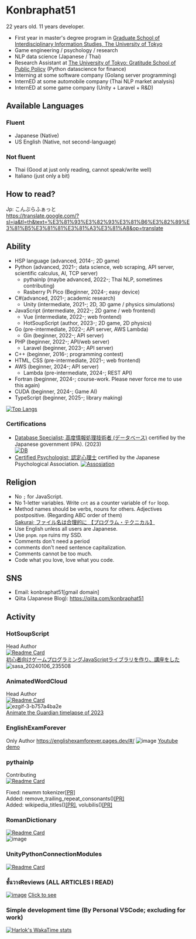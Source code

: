 # Konbraphat51
22 years old.  11 years developer. 
* First year in master's degree program in [Graduate School of Interdisciplinary Information Studies, The University of Tokyo](https://www.iii.u-tokyo.ac.jp/)
* Game engineering / psychology / research
* NLP data science (Japanese / Thai)
* Research Assistant at [The University of Tokyo: Gratitude School of Public Policy](https://www.pp.u-tokyo.ac.jp/) (Python datascience for finance)
* Interning at some software company (Golang server programming)
* InternED at some automobile company (Thai NLP market analysis)
* InternED at some game company (Unity + Laravel + R&D)

## Available Languages
### Fluent
* Japanese (Native)
* US English (Native, not second-language)

### Not fluent
* Thai (Good at just only reading, cannot speak/write well)
* Italiano (just only a bit)

## How to read?
Jp: こんぶらふぁっと  
https://translate.google.com/?sl=ja&tl=th&text=%E3%81%93%E3%82%93%E3%81%B6%E3%82%89%E3%81%B5%E3%81%81%E3%81%A3%E3%81%A8&op=translate  

## Ability
* HSP language (advanced, 2014-; 2D game)
* Python (advanced, 2021-; data science, web scraping, API server, scientific calculus, AI, TCP server)
  * pythainlp (maybe advanced, 2022-; Thai NLP, sometimes contributing)
  * Rasberry Pi Pico (Beginner, 2024-; easy device)
* C#(advanced, 2021-; academic research)
  * Unity (intermediate, 2021-; 2D, 3D game / physics simulations)
* JavaScript (intermediate, 2022-; 2D game / web frontend)
  * Vue (intermediate, 2022-; web frontend)
  * HotSoupScript (author, 2023-; 2D game, 2D physics)
* Go (pre-intermediate, 2022-; API server, AWS Lambda)
  * Gin (beginner, 2022-; API server)
* PHP (beginner, 2022-; API/web server)
  * Laravel (beginner, 2023-; API server)
* C++ (beginner, 2016-; programming contest)
* HTML, CSS (pre-intermediate, 2021-; web frontend)
* AWS (beginner, 2024-; API server)
  * Lambda (pre-intermediate, 2024-; REST API)
* Fortran (beginner, 2024-; course-work. Please never force me to use this again)
* CUDA (beginner, 2024-; Game AI)
* TypeScript (beginner, 2025-; library making)

[![Top Langs](https://github-readme-stats.vercel.app/api/top-langs/?username=Konbraphat51&count_private=true&show_icons=true&langs_count=10&hide=html,shaderlab,hlsl,mathematica&size_weight=0.2&count_weight=0.8&theme=onedark
)](https://github.com/anuraghazra/github-readme-stats)

### Certifications
* [Database Specialist; 高度情報処理技術者 (データベース)](https://www.ipa.go.jp/en/it-examinations/nph2g600000007uh-att/000009643.pdf) certified by the Japanese government (IPA). (2023)  
[![DB](https://unofficial-ipa-exam-badges.vercel.app/en/card/db/2023/Autumn)](https://github.com/kedama-t/Unofficial-IPA-Exam-Badges)
* [Certified Psychologist; 認定心理士](https://psych.or.jp/english/certification) certified by the Japanese Psychological Association.
[![Assosiation](https://psych.or.jp/wp-content/themes/psych_wp/images/footerLogo.png)](https://psych.or.jp/qualification/)

## Religion
* No `;` for JavaScript.
* No 1-letter variables. Write `cnt` as a counter variable of `for` loop.
* Method names should be verbs, nouns for others. Adjectives postpositive. (Regarding ABC order of them)  
  [Sakurai; ファイル名は合理的に 【プログラム・テクニカル】](https://www.youtube.com/watch?v=V40sMUAE5ek)
* Use English unless all users are Japanese.
* Use `pnpm`. `npm` ruins my SSD.
* Comments don't need a period
* comments don't need sentence capitalization.
* Comments cannot be too much.
* Code what you love, love what you code.

## SNS
- Email: konbraphat51[gmail domain]
- Qiita (Japanese Blog): https://qiita.com/konbraphat51

## Activity

### HotSoupScript
Head Author  
[![Readme Card](https://github-readme-stats.vercel.app/api/pin/?username=konbraphat51&repo=HotSoupScript)](https://github.com/konbraphat51/HotSoupScript)  
[初心者向けゲームプログラミングJavaScriptライブラリを作り、講座をした](https://qiita.com/konbraphat51/items/b138683db352afd77714)  　
![sasa_20240106_235508](https://github.com/konbraphat51/konbraphat51/assets/101827492/e45e3604-d0a5-4578-b22e-649fcc169ba9)

### AnimatedWordCloud
Head Author  
[![Readme Card](https://github-readme-stats.vercel.app/api/pin/?username=konbraphat51&repo=AnimatedWordCloud)](https://github.com/konbraphat51/AnimatedWordCloud)  
![ezgif-3-b757a4ba2e](https://github.com/konbraphat51/konbraphat51/assets/101827492/0ccefd62-3601-4e4b-80f4-d6bf7d114f95)  
[Animate the Guardian timelapse of 2023](https://medium.com/@konbraphat/animate-the-timelapse-of-2023-51dcfb2f862b)

### EnglishExamForever
Only Author
https://englishexamforever.pages.dev/#/
![image](https://github.com/konbraphat51/konbraphat51/assets/101827492/08f04a46-aa1f-4832-9e58-4c99743ed956)
[Youtube demo](https://englishexamforever.pages.dev/#/)


### pythainlp
Contributing  
[![Readme Card](https://github-readme-stats.vercel.app/api/pin/?username=PyThaiNLP&repo=pythainlp)](https://github.com/anuraghazra/github-readme-stats)

Fixed: newmm tokenizer[[PR]](https://github.com/PyThaiNLP/pythainlp/pull/856)  
Added: remove_trailing_repeat_consonants()[[PR]](https://github.com/PyThaiNLP/pythainlp/pull/862)  
Added: wikipedia_titles()[[PR]](https://github.com/PyThaiNLP/pythainlp/pull/869), volubilis()[[PR]](https://github.com/PyThaiNLP/pythainlp/pull/870)  

### RomanDictionary
[![Readme Card](https://github-readme-stats.vercel.app/api/pin/?username=konbraphat51&repo=RomanDictionary)](https://github.com/konbraphat51/RomanDictionary)   
![image](https://github.com/konbraphat51/konbraphat51/assets/101827492/1e60f038-b7aa-4cb3-8339-4e79c6817fc1)

### UnityPythonConnectionModules
[![Readme Card](https://github-readme-stats.vercel.app/api/pin/?username=konbraphat51&repo=UnityPythonConnectionModules)](https://github.com/konbraphat51/UnityPythonConnectionModules) 

### ชั้นวางReviews (ALL ARTICLES I READ)
[![image](https://github.com/konbraphat51/konbraphat51/assets/101827492/7fd87089-3e2a-4052-9271-5c14137afbdd)](https://konbraphat51.github.io/ChanwaangReviews/#/)
[Click to see](https://konbraphat51.github.io/ChanwaangReviews/#/)
 
### Simple development time (By Personal VSCode; excluding for work)
[![Harlok's WakaTime stats](https://github-readme-stats.vercel.app/api/wakatime?username=konbraphat51&api_domain=wakapi.dev&bg_color=1A202C&title_color=2F855A&icon_color=2F855A&text_color=ffffff&custom_title=Wakapi%20For%20last%20%one%20year)](https://github.com/anuraghazra/github-readme-stats)
